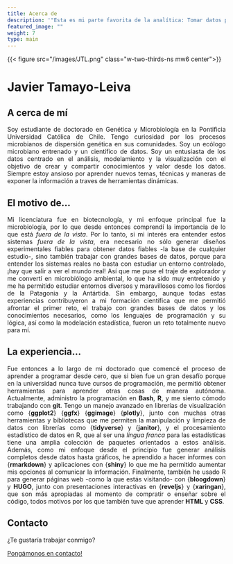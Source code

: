 ```yaml
---
title: Acerca de
description: '"Esta es mi parte favorita de la analítica: Tomar datos planos y aburridos y darles vida a través de la visualización." -John Tukey'
featured_image: ""
weight: 7
type: main
---
```


<style>
body {
text-align: justify}
</style>

{{< figure src="/images/JTL.png" class="w-two-thirds-ns mw6 center">}}

# Javier Tamayo-Leiva

## A cerca de mí

Soy estudiante de doctorado en Genética y Microbiología en la Pontificia Universidad Católica de Chile. Tengo curiosidad por los procesos microbianos de dispersión genética en sus comunidades. Soy un ecólogo microbiano entrenado y un científico de datos. Soy un entusiasta de los datos centrado en el análisis, modelamiento y la visualización con el objetivo de  crear y compartir conocimientos y valor desde los datos. Siempre estoy ansioso por aprender nuevos temas, técnicas y maneras de exponer la información a traves de herramientas dinámicas.

## El motivo de...

Mi licenciatura fue en biotecnología, y mi enfoque principal fue la microbiología, por lo que desde entonces comprendí la importancia de lo que está *fuera de la vista*. Por lo tanto, si mi interés era entender estos sistemas *fuera de la vista*, era necesario no sólo generar diseños experimentales fiables para obtener datos fiables -la base de cualquier estudio-, sino también trabajar con grandes bases de datos, porque para entender los sistemas reales no basta con estudiar un entorno controlado, ¡hay que salir a ver el mundo real! Así que me puse el traje de explorador y me convertí en microbiólogo ambiental, lo que ha sido muy entretenido y me ha permitido estudiar entornos diversos y maravillosos como los fiordos de la Patagonia y la Antártida. Sin embargo, aunque todas estas experiencias contribuyeron a mi formación científica que me permitió afrontar el primer reto, el trabajo con grandes bases de datos y los conocimientos necesarios, como los lenguajes de programación y su lógica, así como la modelación estadística, fueron un reto totalmente nuevo para mí.

## La experiencia...

Fue entonces a lo largo de mi doctorado que comencé el proceso de aprender a programar desde cero, que si bien fue un gran desafío porque en la universidad nunca tuve cursos de programación, me permitió obtener herramientas para aprender otras cosas de manera autónoma. Actualmente, administro la programación en **Bash**, **R**, y me siento cómodo trabajando con **git**. Tengo un manejo avanzado en librerías de visualización como {**ggplot2**} {**ggfx**} {**ggimage**} {**plotly**}, junto con muchas otras herramientas y bibliotecas que me permiten la manipulación y limpieza de datos con librerías como {**tidyverse**} y {**janitor**}, y el procesamiento estadístico de datos en R, que al ser una *lingua franca* para las estadísticas tiene una amplia colección de paquetes orientados a estos análisis. Además, como mi enfoque desde el principio fue generar análisis completos desde datos hasta gráficos, he aprendido a hacer informes con {**rmarkdown**} y aplicaciones con {**shiny**} lo que me ha permitido aumentar mis opciones al comunicar la información. Finalmente, también he usado R para generar páginas web -como la que estás visitando- con {**bloogdown**} y **HUGO**, junto con presentaciones interactivas en {**reveljs**} y {**xaringan**}, que son más apropiadas al momento de compratir o enseñar sobre el código, todos motivos por los que también tuve que aprender **HTML** y **CSS**.

## Contacto
¿Te gustaría trabajar conmigo?



[Pongámonos en contacto!](https://tamayoleivaj.com/es/contact/)
